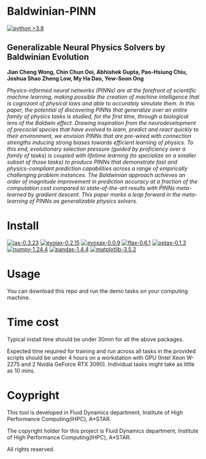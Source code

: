 # Baldwinian-PINN

[![python >3.8](https://img.shields.io/badge/python-3.8-brightgreen)](https://www.python.org/) 

## **Generalizable Neural Physics Solvers by Baldwinian Evolution**

__Jian Cheng Wong, Chin Chun Ooi, Abhishek Gupta, Pao-Hsiung Chiu, Joshua Shao Zheng Low, My Ha Dao, Yew-Soon Ong__



_Physics-informed neural networks (PINNs) are at the forefront of scientific machine learning, making possible the creation of machine intelligence that is cognizant of physical laws and able to accurately simulate them. In this paper, the potential of discovering PINNs that generalize over an entire family of physics tasks is studied, for the first time, through a biological lens of the Baldwin effect. Drawing inspiration from the neurodevelopment of precocial species that have evolved to learn, predict and react quickly to their environment, we envision PINNs that are pre-wired with connection strengths inducing strong biases towards efficient learning of physics. To this end, evolutionary selection pressure (guided by proficiency over a family of tasks) is coupled with lifetime learning (to specialize on a smaller subset of those tasks) to produce PINNs that demonstrate fast and physics-compliant prediction capabilities across a range of empirically challenging problem instances. The Baldwinian approach achieves an order of magnitude improvement in prediction accuracy at a fraction of the computation cost compared to state-of-the-art results with PINNs meta-learned by gradient descent. This paper marks a leap forward in the meta-learning of PINNs as generalizable physics solvers._

# Install
[![jax-0.3.23](https://img.shields.io/badge/jax-0.3.23-yellowgreen)](https://github.com/google/jax) [![evojax-0.2.15](https://img.shields.io/badge/evojax-0.2.15-orange)](https://github.com/google/evojax) [![evosax-0.0.9](https://img.shields.io/badge/evosax-0.0.9-red)](https://github.com/RobertTLange/evosax) [![flax-0.6.1](https://img.shields.io/badge/flax-0.6.1-lightgrey)](https://github.com/google/flax) [![optax-0.1.3](https://img.shields.io/badge/optax-0.1.3-blue)](https://github.com/google-deepmind/optax) [![numpy-1.24.4](https://img.shields.io/badge/numpy-1.24.4-green)](https://github.com/numpy/numpy) [![pandas-1.4.4](https://img.shields.io/badge/panadas-1.4.4-yellow)](https://github.com/pandas-dev/pandas) [![matplotlib-3.5.2](https://img.shields.io/badge/matplotlib-3.5.2-purple)](https://github.com/matplotlib/matplotlib)

# Usage
You can download this repo and run the demo tasks on your computing machine.

# Time cost
Typical install time should be under 30min for all the above packages.

Expected time required for training and run across all tasks in the provided scripts should be under 4 hours on a workstation with GPU (Intel Xeon W-2275 and 2 Nvidia GeForce RTX 3090). Individual tasks might take as little as 10 mins.

# Coypright

This tool is developed in Fluid Dynamics department, Institute of High Performance Computing(IHPC), A*STAR.

The copyright holder for this project is Fluid Dynamics department, Institute of High Performance Computing(IHPC), A*STAR.

All rights reserved.
